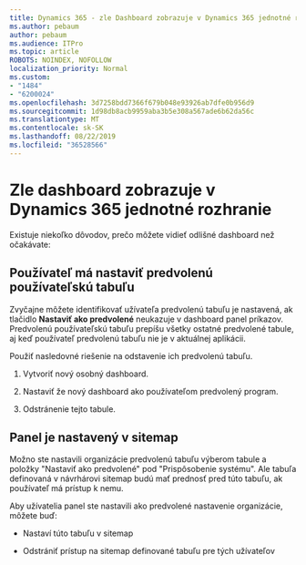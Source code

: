 ```yaml
---
title: Dynamics 365 - zle Dashboard zobrazuje v Dynamics 365 jednotné rozhranie
ms.author: pebaum
author: pebaum
ms.audience: ITPro
ms.topic: article
ROBOTS: NOINDEX, NOFOLLOW
localization_priority: Normal
ms.custom:
- "1484"
- "6200024"
ms.openlocfilehash: 3d7258bdd7366f679b048e93926ab7dfe0b956d9
ms.sourcegitcommit: 1d98db8acb9959aba3b5e308a567ade6b62da56c
ms.translationtype: MT
ms.contentlocale: sk-SK
ms.lasthandoff: 08/22/2019
ms.locfileid: "36528566"
---
```

# <a name="wrong-dashboard-shows-in-dynamics-365-unified-interface"></a>Zle dashboard zobrazuje v Dynamics 365 jednotné rozhranie

Existuje niekoľko dôvodov, prečo môžete vidieť odlišné dashboard než očakávate:

## <a name="the-user-has-set-a-user-default-dashboard"></a>Používateľ má nastaviť predvolenú používateľskú tabuľu 

Zvyčajne môžete identifikovať užívateľa predvolenú tabuľu je nastavená, ak tlačidlo **Nastaviť ako predvolené** neukazuje v dashboard panel príkazov. Predvolenú používateľskú tabuľu prepíšu všetky ostatné predvolené tabule, aj keď používateľ predvolenú tabuľu nie je v aktuálnej aplikácii.

Použiť nasledovné riešenie na odstavenie ich predvolenú tabuľu.

1. Vytvoriť nový osobný dashboard.

2. Nastaviť že nový dashboard ako používateľom predvolený program.

3. Odstránenie tejto tabule.

## <a name="the-dashboard-is-set-in-the-sitemap"></a>Panel je nastavený v sitemap

Možno ste nastavili organizácie predvolenú tabuľu výberom tabule a položky "Nastaviť ako predvolené" pod "Prispôsobenie systému". Ale tabuľa definovaná v návrhárovi sitemap budú mať prednosť pred túto tabuľu, ak používateľ má prístup k nemu.

Aby užívatelia panel ste nastavili ako predvolené nastavenie organizácie, môžete buď:

* Nastaví túto tabuľu v sitemap

* Odstrániť prístup na sitemap definované tabuľu pre tých užívateľov
